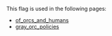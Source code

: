 This flag is used in the following pages:
 - [of_orcs_and_humans](../events/of_orcs_and_humans.md)
 - [gray_orc_policies](../events/gray_orc_policies.md)
